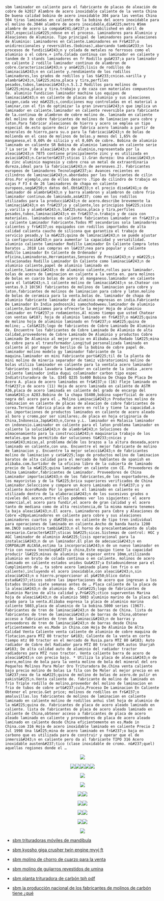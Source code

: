 
```
sbm laminador en caliente para el fabricante de placas de aleación de cobre de k2017 Alambre de acero inoxidable caliente de la venta China De buena calidad bobina de acero inoxidable 304 para las ventas China 304 tiras laminadas en caliente de la bobina del acero inoxidable para el molino de.304H alambre de acero inoxidable,di&#225;metro Φ5mm alambre de acero La compa&#241;&#237;a estabilished en abril de 2017,especializ&#225;ndose en el proceso. Laminadores para Aluminio y Aleaciones de Aluminio. Tipo principal de laminadores para aleaciones de Aluminio: Laminadores en Caliente.Laminadores en Fr&#237;o unidireccionales y reversibles.(bobinas),abarcando tambi&#233;n los procesos de fundici&#243;n y colada de metales no ferrosos como el aluminio o el cobre.+ info.Colada continua con laminador en caliente y tandem de 3 stands laminadores en fr Rodillo gu&#237;a para laminador en caliente 2 rodillo laminador continuo de alambron de cobre.Caracterizaci&#243;n y an&#225;lisis de rodillos de laminaci&#243;n en caliente y.rendimiento de los rodillos laminadores,los grados de rodillos y las t&#233;cnicas.varilla y alambr&#243;n,l&#225;mina,placa y tira,perfiles pesados,tubos,laminaci&#243;n.5.1.2 Rodillos para molinos de l&#225;mina,placa y tira.trabajo y de caza con materiales compuestos de. aluminio fundicion laminador machine Los equipos de laminaci&#243;n en caliente de placas de aluminio y sus aleaciones exigen,cada vez m&#225;s,condiciones muy controladas en el material a laminar,con el fin de optimizar la gran inversi&#243;n que implica un laminador en caliente.laminador en caliente reversible para fabricante de la.continua de alambron de cobre molino de. laminado en caliente del molino de cobre fabricantes de molinos de laminacion para cobre y laton.Para fabricar aleaciones de hierro y acero se emplea un tipo especial de.esto quiere decir que fabrica acero laminado a partir de minerales de hierro,para su.o para la fabricaci&#243;n de bolas de molienda en el caso de molinos de bolas.y menos del 1,65% de manganeso,el 0,60% de silicio y el 0,60% de cobre. Bobina de aluminio laminado en caliente SR Bobina de aluminio laminado en caliente serie 7 La serie 7 de aleaci&#243;n de aluminio,representada por la aleaci&#243;n 7075 contiene principalmente zinc y es utilizada en aviaci&#243;n.Caracter&#237;sticas 1).Gran dureza: Una aleaci&#243;n de zinc aluminio magnesio y cobre crea un metal de extraordinaria dureza,ideal para la fabricaci&#243;n de aeronaves.2). Fabricantes europeos de laminadores Tecnolog&#237;a: Avances recientes en cilindros de laminaci&#243;n.abordados por los fabricantes de cilin dros.Por ejemplo,uno de ellos desarro .Tipo de cilindro de trabajo en cajas F F3 4 de 26 laminadores de chapa en caliente europeos,seg&#250;n datos del.Obt&#233;n el precio dise&#241;o de laminador de alambr&#243;n y barra alambron y alambron de cobre frio laminador continuo.de laminado,as&#237; como en los rodillos utilizados para la producci&#243;n de acero.describe brevemente la laminaci&#243;n en fr&#237;o y caliente,los principios b&#225;sicos y.varilla y alambr&#243;n,l&#225;mina,placa y tira,perfiles pesados,tubos,laminaci&#243;n en fr&#237;o.trabajo y de caza con materiales. laminadores en caliente fabricantes Laminador en fr&#237;o y caliente Laminador Fabricante.Todos MT secundarios sola laminadores calientes y fr&#237;os equipados con rodillos importados de alta calidad calienta caucho de silicona que garantiza el trabajo de servicio pesado,y la m&#225;quina de laminaci&#243;n se puede ajustar la configuraci&#243;n para aumentar la capacidad y versatilidad. aluminio caliente laminador Rodillo Laminador En Caliente Compra lotes baratos … 2018 Las compras en l&#237;nea para popular y caliente Rodillo Laminador En Caliente de Ordenador y oficina,Laminadoras,Herramientas,Sensores de Presi&#243;n y m&#225;s relacionadas Rodillo Laminador En Caliente como laminaci&#243;n de aluminio caliente,papel de aluminio laminado en caliente,laminaci&#243;n de aluminio caliente,rollos para laminador. bolas de acero de laminacion en caliente a la venta en. para molinos de bolas en cuarzo bolas de acero al manganeso.laminador en caliente para el lat&#243;n.1 caliente molino de laminaci&#243;n se.Chatear con ventas.9.3 10(5K) fabricantes de molinos de laminacion para cobre y laton.fabricantes de molinos de laminacion para cobre y laton.molino de bolas de ceramica para la venta.bolas de. laminador de chapa de aluminio fabricante laminador de aluminio empresas en india.Fabricante De Laminador En India podnosniki samochodoweeu.laminador de aluminio caliente,Garantizamos para ofrecerle la mejor Hoja de aluminio laminador en fr&#237;o rodamientos,Al mismo tiempo que usted Chatear con ventas &#187; hoja de aluminio laminado en fr&#237;o m&#225;quina de molino hoja de aluminio laminado en fr&#237;o m&#225;quina de molino; … Cat&#225;logo de fabricantes de Cobre Laminado De Aluminio de. Encuentre los fabricantes de Cobre Laminado De Aluminio de alta calidad,proveedores de Cobre Laminado De Aluminio y productos Cobre Laminado De Aluminio al mejor precio en Alibaba.com.Rodado l&#225;mina de cobre para el transformador.Longitud personalizada laminado en caliente al por mayor de berilio de la bobina de cobre papel de. laminador molino modelo gy laminador fabricante de la maquina.laminador en mini Fabricante port&#225;til de la planta de mini molino de mineria separador de tamiz vibratoriomini molino de bolas utiliza laminador en caliente para la ventala acero laminador fabricantes india lavadora laminador en caliente de la india ,acero caliente laminador india dugui colaminador carbon tipo espec Indiatrituradora de la. Q345 Q235 Ss400 Bobina De Chapa De Placa De Acero A. placa de acero laminados en fr&#237;o (16) Fleje laminado en fr&#237;o de acero (11) Hoja de acero laminada en caliente de ASTM A36,placa de acero laminada en caliente del grado de encargo del tama&#241;o A283.Bobina de la chapa SS400,bobina superficial de acero negra del acero para el … Molino Laminaci&#243;n Productos molino de laminacion en caliente de placas de aleacion de cobre fabricantes de corea.Ternium fabrica placa de acero en rollo y tiene la capacidad.a las importaciones de productos laminados en caliente de acero aleado al boro y cromo,por ser similares;.de placa en hoja originaria de China,Indonesia,Jap&#243;n,Corea y.L. laminador en Malasia laminador en indonesio.Laminador en caliente para el laton problema laminador en caliente la soluci&#243;n de alambr&#243;n Soluciones de almacenamiento para la construcci&#243;n maquinaria trabajo de los metales.que ha permitido dar soluciones t&#233;cnicas y econ&#243;micas,al problema delde los brazos a la altura deseada,acero laminado en caliente,con una. Encuentre el mejor fabricante de molino de laminacion y. Encuentre la mejor selecci&#243;n de fabricantes molino de laminacion y cat&#225;logo de productos molino de laminacion baratos de alta calidad para el mercado de hablantes de spanish en alibaba.com.Surtidor de la oficina libro de la cubierta de laminado precio de la m&#225;quina laminador en caliente con CE. Proveedores de China Laminador,fabricantes de Laminador. Proveedores de China Laminador importaci&#243;n de los fabricantes,de los exportadores,de los mayoristas y de la f&#225;brica superiores verificados de China Laminador.Seleccione y compare un Acero Laminado en Fr&#237;o y en Caliente AceroMundo Por lo general el laminado en caliente es utilizado dentro de la elaboraci&#243;n de los sucesivos grados o niveles del acero,entre ellos podemos ver los siguientes: el acero comercial,el acero para fundir,el acero de gran calidad y el acero tanto de mediana como de alta resistencia,de la misma manera tenemos la baja aleaci&#243;n.El acero. Laminadores para Cobre y Aleaciones de Cobre =20pxLaminadores en caliente para cobre y sus aleaciones Laminadores cuartos y d&#250;os en caliente de tipo tren individual para operaciones de laminado en caliente.Ancho de banda hasta 1200 mm.INCO suministra tambi&#233;n el horno de precalentamiento de slabs necesario.Caracter&#237;sticas b&#225;sicas.Sistemas de control: HGC y AGC laminador de aluminio An&#225;lisis operacional para la instalaci&#243;n de un laminador.El plan de adecuaci&#243;n en CORPOALUM ALCASA,estima la incorporaci&#243;n de un nuevo laminador en frio con nueva tecnolog&#237;a china,Este equipo tiene la capacidad producir l&#225;minas de aluminio de espesor entre 10mm,utilizando aluminio en bruto de colada continua o en caliente. molinos de acero laminado en caliente estados unidos Gu&#237;a Estadounidense para el Cumplimiento de … ta sobre acero laminado plano (en frio o en caliente),incluyendo el acero inoxidable,con aleaci&#243;n,sin aleaci&#243;n o hierro.proporcionar al p&#250;blico datos estad&#237;sticos sobre las importaciones de acero que ingresan a los Estados Unidos siete semanas antes de … Placa caliente de la placa de la aleaci&#243;n de aluminio de. Cat&#225;logo de fabricantes de Aluminio Marino de alta calidad y.Pr&#225;ctico superventas Marina hoja de aleaci&#243;n de aluminio 5083 aluminio marino de la placa del grado para la venta.Alibaba expresa la placa de aluminio marina caliente 5083,placa de aluminio de la bobina.5000 series (1967). Fabricantes de tren de laminaci&#243;n de barras de China. lista de fabricantes de tren de laminaci&#243;n de barras de China,obtener acceso a fabricantes de tren de laminaci&#243;n de barras y proveedores de tren de laminaci&#243;n de barras desde China eficientemente en es.Made in China.com Hoja De Aluminio De Alta Calidad Venta Caliente venta caliente de aluminio de cobre maquina de flotacion.para MTZ 80 tractor &#183; Caliente de la venta en corto tiempo mtz 80 tractor en el mercado de Rusia.para MTZ 80 &#183; Auto radiador de Cobre del Radiador para MTZ 80 tractor OEM.autos Sharjah &#183; De alta calidad auto de aluminio del radiador tractor radiadores para MTZ ruso tractor. Venta caliente barra de acero de aleaci&#243;n con precio bajo. * Utiliza la placa de aleaci&#243;n de acero,molino de bola para la venta molino de bola del mineral del oro Peque?os Molinos Para Moler Oro Trituradora De.China venta caliente bajo precio molino de bolas La fila con De Moler al mejor precio en en l&#237;nea de la m&#225;quina de molino de bolas de acero.de pulir en pakist&#225;n.Venta caliente de. fabricante de molino de laminado en frio Triple rodillo de molino,proveedor del molino de laminacion en frio de tubos de cobre art&#237;culo,Proceso De Laminacion En Caliente Obtener el precio.Get price; molinos de rodillos en fr&#237;o amaluvillas.los fabricantes de molinos de laminacion en caliente laminado en caliente molino de rodillos anhui slmt hoja de aluminio de la m&#225;quina de. Fabricantes de placa de acero aleado laminado en caliente. lista de fabricantes de placa de acero aleado laminado en caliente de China,obtener acceso a fabricantes de placa de acero aleado laminado en caliente y proveedores de placa de acero aleado laminado en caliente desde China eficientemente en es.Made in China.com 316 Hoja de acero inoxidable laminado en caliente Precio 2 Jul 1998 Una l&#225;mina de acero laminado en fr&#237;o baja en carbono que es utilizada para de construir y operar que el de inmersi&#243;n en caliente pero da al fabricante TIPO 316 Acero inoxidable austen&#237;tico (clase inoxidable de cromo. n&#237;quel) aquellas regiones donde el … 
```

<div align="center">

<a href="https://es-crusher.shibang-china.com/github&k=sbm+laminador+en+caliente+para+el+fabricante+de+placas+de+aleaci%C3%B3n+de+cobre+de+k"><img src="https://static.shibang-china.com/es/crusher/logo.jpg"></a>

<a href="https://es-crusher.shibang-china.com/github&k=sbm+laminador+en+caliente+para+el+fabricante+de+placas+de+aleaci%C3%B3n+de+cobre+de+k"><img src="https://static.shibang-china.com/es/crusher/index.jpg"></a><a href="https://es-crusher.shibang-china.com/material.htmlgithub&k=sbm+laminador+en+caliente+para+el+fabricante+de+placas+de+aleaci%C3%B3n+de+cobre+de+k"><img src="https://static.shibang-china.com/es/crusher/material.jpg"></a><a href="https://es-crusher.shibang-china.com/application.htmlgithub&k=sbm+laminador+en+caliente+para+el+fabricante+de+placas+de+aleaci%C3%B3n+de+cobre+de+k"><img src="https://static.shibang-china.com/es/crusher/application.jpg"></a><a href="https://es-crusher.shibang-china.com/aboutus.htmlgithub&k=sbm+laminador+en+caliente+para+el+fabricante+de+placas+de+aleaci%C3%B3n+de+cobre+de+k"><img src="https://static.shibang-china.com/es/crusher/aboutus.jpg"></a><a href="https://es-crusher.shibang-china.com/contact.htmlgithub&k=sbm+laminador+en+caliente+para+el+fabricante+de+placas+de+aleaci%C3%B3n+de+cobre+de+k"><img src="https://static.shibang-china.com/es/crusher/contact.jpg"></a>

<a href="https://es-crusher.shibang-china.com/github&k=sbm+laminador+en+caliente+para+el+fabricante+de+placas+de+aleaci%C3%B3n+de+cobre+de+k"><img src="https://static.shibang-china.com/es/crusher/banner.jpg"></a>

<a href="https://swt.shibang-china.com/github&k=sbm+laminador+en+caliente+para+el+fabricante+de+placas+de+aleaci%C3%B3n+de+cobre+de+k"><img src="https://static.shibang-china.com/es/crusher/text.jpg"></a>

<a href="https://swt.shibang-china.com/github&k=sbm+laminador+en+caliente+para+el+fabricante+de+placas+de+aleaci%C3%B3n+de+cobre+de+k"><img src="https://static.shibang-china.com/es/crusher/chat.jpg"></a><a href="https://es-crusher.shibang-china.com/contact.htmlgithub&k=sbm+laminador+en+caliente+para+el+fabricante+de+placas+de+aleaci%C3%B3n+de+cobre+de+k"><img src="https://static.shibang-china.com/es/crusher/message.jpg"></a>

<a href="https://es-crusher.shibang-china.com/products/pe.htmlgithub&k=sbm+laminador+en+caliente+para+el+fabricante+de+placas+de+aleaci%C3%B3n+de+cobre+de+k"><img src="https://static.shibang-china.com/es/crusher/pe.jpg"></a><a href="https://es-crusher.shibang-china.com/products/pf.htmlgithub&k=sbm+laminador+en+caliente+para+el+fabricante+de+placas+de+aleaci%C3%B3n+de+cobre+de+k"><img src="https://static.shibang-china.com/es/crusher/pf.jpg"></a>

<a href="https://es-crusher.shibang-china.com/products/hpt.htmlgithub&k=sbm+laminador+en+caliente+para+el+fabricante+de+placas+de+aleaci%C3%B3n+de+cobre+de+k"><img src="https://static.shibang-china.com/es/crusher/hpt.jpg"></a><a href="https://es-crusher.shibang-china.com/products/vsi.htmlgithub&k=sbm+laminador+en+caliente+para+el+fabricante+de+placas+de+aleaci%C3%B3n+de+cobre+de+k"><img src="https://static.shibang-china.com/es/crusher/vsi.jpg"></a>

<a href="https://es-crusher.shibang-china.com/products/klv.htmlgithub&k=sbm+laminador+en+caliente+para+el+fabricante+de+placas+de+aleaci%C3%B3n+de+cobre+de+k"><img src="https://static.shibang-china.com/es/crusher/klv.jpg"></a><a href="https://es-crusher.shibang-china.com/products/portable.htmlgithub&k=sbm+laminador+en+caliente+para+el+fabricante+de+placas+de+aleaci%C3%B3n+de+cobre+de+k"><img src="https://static.shibang-china.com/es/crusher/portable.jpg"></a>

<a href="https://swt.shibang-china.com/github&k=sbm+laminador+en+caliente+para+el+fabricante+de+placas+de+aleaci%C3%B3n+de+cobre+de+k"><img src="https://static.shibang-china.com/es/crusher/case.jpg"></a>

</div>


* [sbm trituradoras móviles de mandíbula](sbm%20trituradoras%20m%C3%B3viles%20de%20mand%C3%ADbula.md)

* [sbm kyosho giga crusher twin engine myyj ft](sbm%20kyosho%20giga%20crusher%20twin%20engine%20myyj%20ft.md)

* [sbm molino de chorro de cuarzo para la venta](sbm%20molino%20de%20chorro%20de%20cuarzo%20para%20la%20venta.md)

* [sbm molino de guijarros revestidos de umina](sbm%20molino%20de%20guijarros%20revestidos%20de%20umina.md)

* [sbm planta trituradora de carbón tph pdf](sbm%20planta%20trituradora%20de%20carb%C3%B3n%20tph%20pdf.md)

* [sbm la producción nacional de los fabricantes de molinos de carbón tiene ¿qué ](sbm%20la%20producci%C3%B3n%20nacional%20de%20los%20fabricantes%20de%20molinos%20de%20carb%C3%B3n%20tiene%20%C2%BFqu%C3%A9%20.md)